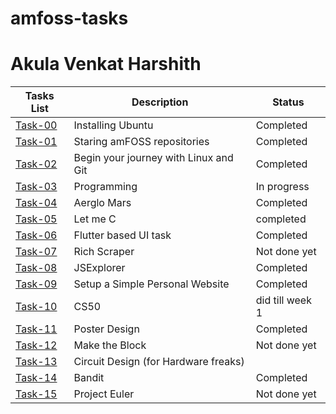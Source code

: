 # amfoss-tasks
# Akula Venkat Harshith
**Tasks List**|**Description**|**Status**
--------------|---------------|---------------
[Task-00](https://github.com/harshkat10/amfoss-tasks/tree/main/task00)|Installing Ubuntu|Completed
[Task-01](https://github.com/harshkat10/amfoss-tasks/tree/main/task01)|Staring amFOSS repositories|Completed
[Task-02](https://github.com/harshkat10/amfoss-tasks/tree/main/task02)|Begin your journey with Linux and Git|Completed
[Task-03](https://github.com/harshkat10/amfoss-tasks/tree/main/task03)|Programming|In progress
[Task-04](https://github.com/harshkat10/amfoss-tasks/tree/main/task04)|Aerglo Mars|Completed
[Task-05](https://github.com/harshkat10/amfoss-tasks/tree/main/task05)|Let me C|completed
[Task-06](https://github.com/harshkat10/amfoss-tasks/tree/main/task06)|Flutter based UI task|Completed
[Task-07](https://github.com/harshkat10/amfoss-tasks/tree/main/task07)|Rich Scraper|Not done yet
[Task-08](https://github.com/harshkat10/amfoss-tasks/tree/main/task08)|JSExplorer|Completed
[Task-09](https://github.com/harshkat10/amfoss-tasks/tree/main/task09)|Setup a Simple Personal Website|Completed
[Task-10](https://github.com/harshkat10/amfoss-tasks/tree/main/task10)|CS50|did till week 1
[Task-11](https://github.com/harshkat10/amfoss-tasks/tree/main/task11)|Poster Design|Completed
[Task-12](https://github.com/harshkat10/amfoss-tasks/tree/main/task12)|Make the Block|Not done yet
[Task-13](https://github.com/harshkat10/amfoss-tasks/tree/main/task13)|Circuit Design (for Hardware freaks)|
[Task-14](https://github.com/harshkat10/amfoss-tasks/tree/main/task14)|Bandit|Completed
[Task-15](https://github.com/harshkat10/amfoss-tasks/tree/main/task15)|Project Euler|Not done yet
